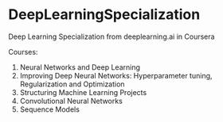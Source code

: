 # DeepLearningSpecialization

Deep Learning Specialization from deeplearning.ai in Coursera

Courses:
1. Neural Networks and Deep Learning 
2. Improving Deep Neural Networks: Hyperparameter tuning, Regularization and Optimization
3. Structuring Machine Learning Projects 
4. Convolutional Neural Networks 
5. Sequence Models 
